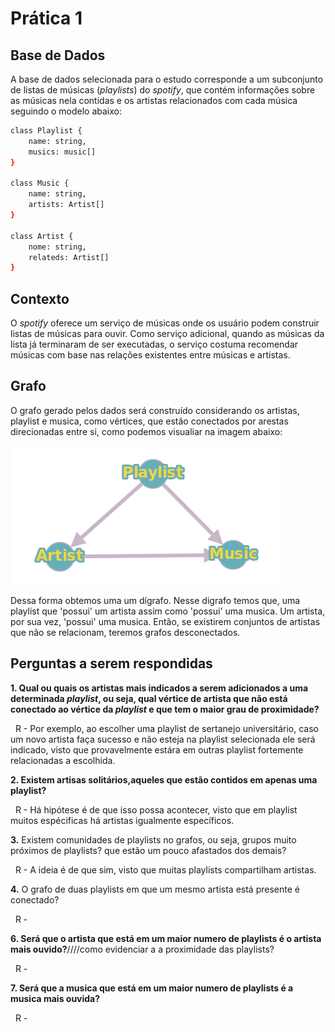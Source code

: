 # Prática 1

## Base de Dados

A base de dados selecionada para o estudo corresponde a um subconjunto de listas de músicas (*playlists*) do *spotify*, que contém informações sobre as músicas nela contidas e os artistas relacionados com cada música seguindo o modelo abaixo:

```bash
class Playlist {
    name: string,
    musics: music[]
}

class Music {
    name: string,
    artists: Artist[]
}

class Artist {
    nome: string,
    relateds: Artist[]
}

```
## Contexto

O *spotify* oferece um serviço de músicas onde os usuário podem construir listas de músicas para ouvir. Como serviço adicional, quando as músicas da lista já terminaram de ser executadas, o serviço costuma recomendar músicas com base nas relações existentes entre músicas e artistas.

## Grafo

O grafo gerado pelos dados será construído considerando os artistas, playlist e musica, como vértices, que estão conectados por arestas direcionadas entre si, como podemos visualiar na imagem abaixo:

![alt text](https://github.com/matheusps/spotigraphs/blob/master/imgs/graph.png "Prototipagem Grafo")

Dessa forma obtemos uma um dígrafo. Nesse digrafo temos que, uma playlist que 'possui' um artista assim como 'possui' uma musica. Um artista, por sua vez, 'possui' uma musica. Então, se existirem conjuntos de artistas que não se relacionam, teremos grafos desconectados.

## Perguntas a serem respondidas

**1. Qual ou quais os artistas mais indicados a serem adicionados a uma determinada *playlist*, ou seja, qual vértice de artista que não está conectado ao vértice da *playlist* e que tem o maior grau de proximidade?**

&nbsp;
  R - Por exemplo, ao escolher uma playlist de sertanejo universitário, caso um novo artista faça sucesso e não esteja na playlist selecionada ele será indicado, visto que provavelmente estára em outras playlist fortemente relacionadas a escolhida.
  
**2. Existem artisas solitários,aqueles que estão contidos em apenas uma playlist?**

&nbsp;
  R - Há hipótese é de que isso possa acontecer, visto que em playlist muitos espécificas há artistas igualmente específicos.
  
**3.** Existem comunidades de playlists no grafos, ou seja, grupos muito próximos de playlists? que estão um pouco afastados dos demais?

&nbsp;
  R - A ideia é de que sim, visto que muitas playlists compartilham artistas.
  
**4.** O grafo de duas playlists em que um mesmo artista está presente é conectado?

&nbsp;
  R -
  
**6. Será que o artista que está em um maior numero de playlists é o artista mais ouvido?**////como evidenciar a a proximidade das playlists?

&nbsp;
  R -
  
**7. Será que a musica que está em um maior numero de playlists é a musica mais ouvida?**

&nbsp;
  R -
